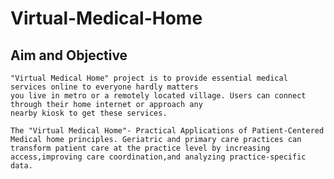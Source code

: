 # Virtual-Medical-Home

## Aim and Objective

    
    "Virtual Medical Home" project is to provide essential medical services online to everyone hardly matters
    you live in metro or a remotely located village. Users can connect through their home internet or approach any
    nearby kiosk to get these services.
    
    The "Virtual Medical Home"- Practical Applications of Patient-Centered Medical home principles. Geriatric and primary care practices can transform patient care at the practice level by increasing access,improving care coordination,and analyzing practice-specific data.

